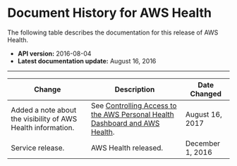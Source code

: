 # Document History for AWS Health<a name="doc-history"></a>

The following table describes the documentation for this release of AWS Health\.
+ **API version:** 2016\-08\-04
+ **Latest documentation update:** August 16, 2016


****  

| Change | Description | Date Changed | 
| --- | --- | --- | 
| Added a note about the visibility of AWS Health information\. | See [Controlling Access to the AWS Personal Health Dashboard and AWS Health](controlling-access.md)\. | August 16, 2017 | 
| Service release\. | AWS Health released\. | December 1, 2016 | 